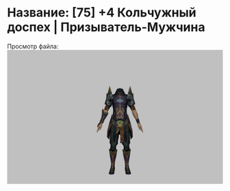 # Название: [75] +4 Кольчужный доспех | Призыватель-Мужчина

Просмотр файла:
![p080005.png](p080005.png)